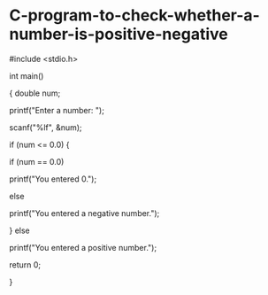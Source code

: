 # C-program-to-check-whether-a-number-is-positive-negative


#include <stdio.h>

int main()

{
    double num;
    
   printf("Enter a number: ");
   
   scanf("%lf", &num);
   
   if (num <= 0.0) {
   
   if (num == 0.0)
   
   printf("You entered 0.");
        
   else
   
  printf("You entered a negative number.");
          
 } else
  
  printf("You entered a positive number.");
  
  return 0;
    
}

